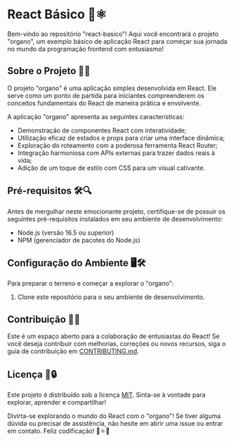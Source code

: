 # React Básico 🚀⚛️

Bem-vindo ao repositório "react-basico"! Aqui você encontrará o projeto "organo", um exemplo básico de aplicação React para começar sua jornada no mundo da programação frontend com entusiasmo!

## Sobre o Projeto 📝🌟

O projeto "organo" é uma aplicação simples desenvolvida em React. Ele serve como um ponto de partida para iniciantes compreenderem os conceitos fundamentais do React de maneira prática e envolvente.

A aplicação "organo" apresenta as seguintes características:

- Demonstração de componentes React com interatividade;
- Utilização eficaz de estados e props para criar uma interface dinâmica;
- Exploração do roteamento com a poderosa ferramenta React Router;
- Integração harmoniosa com APIs externas para trazer dados reais à vida;
- Adição de um toque de estilo com CSS para um visual cativante.

## Pré-requisitos 🛠️🔍

Antes de mergulhar neste emocionante projeto, certifique-se de possuir os seguintes pré-requisitos instalados em seu ambiente de desenvolvimento:

- Node.js (versão 16.5 ou superior)
- NPM (gerenciador de pacotes do Node.js)

## Configuração do Ambiente 🖥️🛠️

Para preparar o terreno e começar a explorar o "organo":

1. Clone este repositório para o seu ambiente de desenvolvimento.

<!-- Continue aqui com os próximos passos de configuração do ambiente, como instalação de dependências e início do servidor. Certifique-se de fornecer instruções claras para os iniciantes seguirem! -->

## Contribuição 🤝🌟

Este é um espaço aberto para a colaboração de entusiastas do React! Se você deseja contribuir com melhorias, correções ou novos recursos, siga o guia de contribuição em [CONTRIBUTING.md](link-para-o-contributing.md).

## Licença 📜🔒

Este projeto é distribuído sob a licença [MIT](https://opensource.org/licenses/MIT). Sinta-se à vontade para explorar, aprender e compartilhar!

Divirta-se explorando o mundo do React com o "organo"! Se tiver alguma dúvida ou precisar de assistência, não hesite em abrir uma issue ou entrar em contato. Feliz codificação! 🚀⚛️🎉

